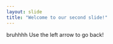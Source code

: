 ```yaml
---
layout: slide
title: "Welcome to our second slide!"
---
```

bruhhhh
Use the left arrow to go back!

